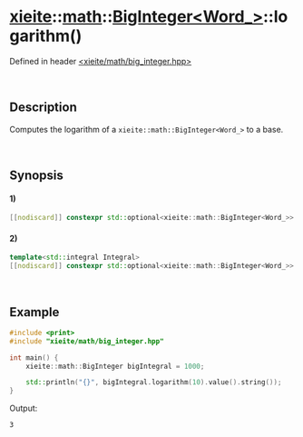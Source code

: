 # [xieite](../../../../../xieite.md)\:\:[math](../../../../../math.md)\:\:[BigInteger<Word_>](../../../big_integer.md)\:\:logarithm\(\)
Defined in header [<xieite/math/big_integer.hpp>](../../../../../../include/xieite/math/big_integer.hpp)

&nbsp;

## Description
Computes the logarithm of a `xieite::math::BigInteger<Word_>` to a base.

&nbsp;

## Synopsis
#### 1)
```cpp
[[nodiscard]] constexpr std::optional<xieite::math::BigInteger<Word_>> logarithm(const xieite::math::BigInteger<Word_>& base) const noexcept;
```
#### 2)
```cpp
template<std::integral Integral>
[[nodiscard]] constexpr std::optional<xieite::math::BigInteger<Word_>> logarithm(Integral base) const noexcept;
```

&nbsp;

## Example
```cpp
#include <print>
#include "xieite/math/big_integer.hpp"

int main() {
    xieite::math::BigInteger bigIntegral = 1000;

    std::println("{}", bigIntegral.logarithm(10).value().string());
}
```
Output:
```
3
```
